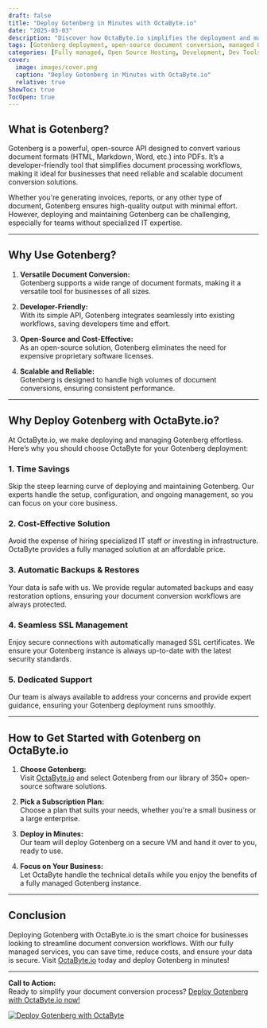 ```yaml
---
draft: false
title: "Deploy Gotenberg in Minutes with OctaByte.io"
date: "2025-03-03"
description: "Discover how OctaByte.io simplifies the deployment and management of Gotenberg, the powerful open-source document conversion API. Save time, reduce costs, and enjoy seamless integration with OctaByte's fully managed services."
tags: [Gotenberg deployment, open-source document conversion, managed Gotenberg services, OctaByte, document conversion API, managed open-source software, automated backups, SSL management, cost-effective IT solutions]
categories: [Fully managed, Open Source Hosting, Development, Dev Tools]
cover:
  image: images/cover.png
  caption: "Deploy Gotenberg in Minutes with OctaByte.io"
  relative: true
ShowToc: true
TocOpen: true
---
```



## What is Gotenberg?

Gotenberg is a powerful, open-source API designed to convert various document formats (HTML, Markdown, Word, etc.) into PDFs. It’s a developer-friendly tool that simplifies document processing workflows, making it ideal for businesses that need reliable and scalable document conversion solutions.

Whether you're generating invoices, reports, or any other type of document, Gotenberg ensures high-quality output with minimal effort. However, deploying and maintaining Gotenberg can be challenging, especially for teams without specialized IT expertise.

---

## Why Use Gotenberg?

1. **Versatile Document Conversion:**  
   Gotenberg supports a wide range of document formats, making it a versatile tool for businesses of all sizes.

2. **Developer-Friendly:**  
   With its simple API, Gotenberg integrates seamlessly into existing workflows, saving developers time and effort.

3. **Open-Source and Cost-Effective:**  
   As an open-source solution, Gotenberg eliminates the need for expensive proprietary software licenses.

4. **Scalable and Reliable:**  
   Gotenberg is designed to handle high volumes of document conversions, ensuring consistent performance.

---

## Why Deploy Gotenberg with OctaByte.io?

At OctaByte.io, we make deploying and managing Gotenberg effortless. Here’s why you should choose OctaByte for your Gotenberg deployment:

### 1. **Time Savings**  
   Skip the steep learning curve of deploying and maintaining Gotenberg. Our experts handle the setup, configuration, and ongoing management, so you can focus on your core business.

### 2. **Cost-Effective Solution**  
   Avoid the expense of hiring specialized IT staff or investing in infrastructure. OctaByte provides a fully managed solution at an affordable price.

### 3. **Automatic Backups & Restores**  
   Your data is safe with us. We provide regular automated backups and easy restoration options, ensuring your document conversion workflows are always protected.

### 4. **Seamless SSL Management**  
   Enjoy secure connections with automatically managed SSL certificates. We ensure your Gotenberg instance is always up-to-date with the latest security standards.

### 5. **Dedicated Support**  
   Our team is always available to address your concerns and provide expert guidance, ensuring your Gotenberg deployment runs smoothly.

---

## How to Get Started with Gotenberg on OctaByte.io

1. **Choose Gotenberg:**  
   Visit [OctaByte.io](https://octabyte.io) and select Gotenberg from our library of 350+ open-source software solutions.

2. **Pick a Subscription Plan:**  
   Choose a plan that suits your needs, whether you're a small business or a large enterprise.

3. **Deploy in Minutes:**  
   Our team will deploy Gotenberg on a secure VM and hand it over to you, ready to use.

4. **Focus on Your Business:**  
   Let OctaByte handle the technical details while you enjoy the benefits of a fully managed Gotenberg instance.

---

## Conclusion

Deploying Gotenberg with OctaByte.io is the smart choice for businesses looking to streamline document conversion workflows. With our fully managed services, you can save time, reduce costs, and ensure your data is secure. Visit [OctaByte.io](https://octabyte.io) today and deploy Gotenberg in minutes!

---

**Call to Action:**  
Ready to simplify your document conversion process? [Deploy Gotenberg with OctaByte.io now!](https://octabyte.io)

[![Deploy Gotenberg with OctaByte](/images/deploy-on-octabyte.png)](https://octabyte.io/fully-managed-open-source-services/development/dev-tools/gotenberg)